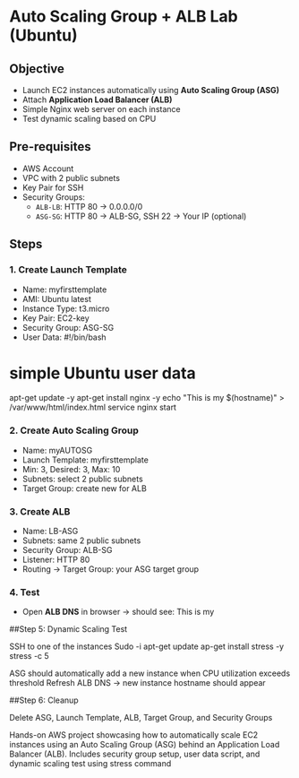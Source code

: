# Auto Scaling Group + ALB Lab (Ubuntu)

## Objective
- Launch EC2 instances automatically using **Auto Scaling Group (ASG)**
- Attach **Application Load Balancer (ALB)**
- Simple Nginx web server on each instance
- Test dynamic scaling based on CPU

## Pre-requisites
- AWS Account
- VPC with 2 public subnets
- Key Pair for SSH
- Security Groups:
  - `ALB-LB`: HTTP 80 → 0.0.0.0/0
  - `ASG-SG`: HTTP 80 → ALB-SG, SSH 22 → Your IP (optional) 

## Steps

### 1. Create Launch Template
- Name: myfirsttemplate
- AMI: Ubuntu latest
- Instance Type: t3.micro
- Key Pair: EC2-key
- Security Group: ASG-SG
- User Data: 
#!/bin/bash
# simple Ubuntu user data
apt-get update -y
apt-get install nginx -y
echo "This is my $(hostname)" > /var/www/html/index.html
service nginx start


### 2. Create Auto Scaling Group
- Name: myAUTOSG
- Launch Template: myfirsttemplate
- Min: 3, Desired: 3, Max: 10
- Subnets: select 2 public subnets
- Target Group: create new for ALB

### 3. Create ALB
- Name: LB-ASG
- Subnets: same 2 public subnets
- Security Group: ALB-SG
- Listener: HTTP 80
- Routing → Target Group: your ASG target group

### 4. Test
- Open **ALB DNS** in browser → should see:
This is my <instance-hostname>

##Step 5: Dynamic Scaling Test

SSH to one of the instances
Sudo -i
apt-get update
ap-get install stress -y
stress -c 5

ASG should automatically add a new instance when CPU utilization exceeds threshold
Refresh ALB DNS → new instance hostname should appear

##Step 6: Cleanup

Delete ASG, Launch Template, ALB, Target Group, and Security Groups






Hands-on AWS project showcasing how to automatically scale EC2 instances using an Auto Scaling Group (ASG) behind an Application Load Balancer (ALB). Includes security group setup, user data script, and dynamic scaling test using stress command

